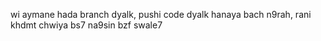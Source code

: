 wi aymane hada branch dyalk, pushi code dyalk hanaya bach n9rah, rani khdmt chwiya bs7 na9sin bzf swale7
